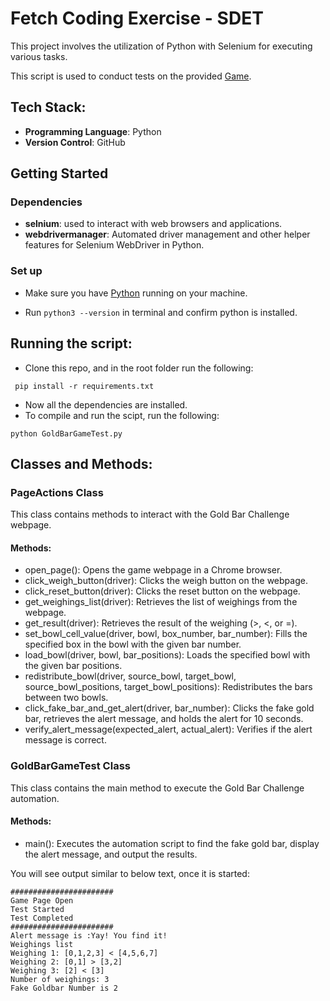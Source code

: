 # Fetch Coding Exercise - SDET

This project involves the utilization of Python with Selenium for executing various tasks.

This script is used to conduct tests on the provided [Game](http://sdetchallenge.fetch.com/).

## Tech Stack:

- **Programming Language**: Python
- **Version Control**: GitHub

## Getting Started

### Dependencies

- **selnium**: used to interact with web browsers and applications.
- **webdrivermanager**:  Automated driver management and other helper features for Selenium WebDriver in Python.


### Set up

- Make sure you have [Python](https://www.python.org/downloads/) running on your machine.

- Run ```python3 --version``` in terminal and confirm python is installed.

##  Running the script:
- Clone this repo, and in the root folder run the following:

```
 pip install -r requirements.txt
```

- Now all the dependencies are installed.
- To compile and run the scipt, run the following:

```
python GoldBarGameTest.py
```
## Classes and Methods:
### PageActions Class
This class contains methods to interact with the Gold Bar Challenge webpage.

#### Methods:
- open_page(): Opens the game webpage in a Chrome browser.
- click_weigh_button(driver): Clicks the weigh button on the webpage.
- click_reset_button(driver): Clicks the reset button on the webpage.
- get_weighings_list(driver): Retrieves the list of weighings from the webpage.
- get_result(driver): Retrieves the result of the weighing (>, <, or =).
- set_bowl_cell_value(driver, bowl, box_number, bar_number): Fills the specified box in the bowl with the given bar number.
- load_bowl(driver, bowl, bar_positions): Loads the specified bowl with the given bar positions.
- redistribute_bowl(driver, source_bowl, target_bowl, source_bowl_positions, target_bowl_positions): Redistributes the bars between two bowls.
- click_fake_bar_and_get_alert(driver, bar_number): Clicks the fake gold bar, retrieves the alert message, and holds the alert for 10 seconds.
- verify_alert_message(expected_alert, actual_alert): Verifies if the alert message is correct.
  
### GoldBarGameTest Class
This class contains the main method to execute the Gold Bar Challenge automation.

#### Methods:
- main(): Executes the automation script to find the fake gold bar, display the alert message, and output the results.

You will see output similar to below text, once it is started:

```
#######################
Game Page Open
Test Started
Test Completed
#######################
Alert message is :Yay! You find it! 
Weighings list 
Weighing 1: [0,1,2,3] < [4,5,6,7]
Weighing 2: [0,1] > [3,2]
Weighing 3: [2] < [3]
Number of weighings: 3
Fake Goldbar Number is 2
```
